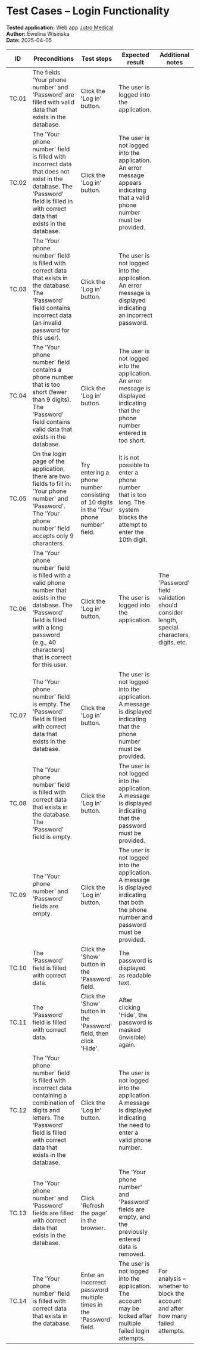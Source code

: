 # Test Cases – Login Functionality
**Tested application:** Web app [Jutro Medical](https://doctor.st.jutromedical.com/)  
**Author:** Ewelina Wisińska  
**Date:** 2025-04-05 

| ID     | Preconditions                                                                                             | Test steps                                                      | Expected result                                                                                     | Additional notes                                                                                   |
|--------|-----------------------------------------------------------------------------------------------------------|------------------------------------------------------------------|------------------------------------------------------------------------------------------------------|-----------------------------------------------------------------------------------------------------|
| TC.01  | The fields 'Your phone number' and 'Password' are filled with valid data that exists in the database.     | Click the 'Log in' button.                                       | The user is logged into the application.                                                            |                                                                                                     |
| TC.02  | The 'Your phone number' field is filled with incorrect data that does not exist in the database. The 'Password' field is filled in with correct data that exists in the database. | Click the 'Log in' button. | The user is not logged into the application. An error message appears indicating that a valid phone number must be provided. |                                                                                                     |
| TC.03  | The 'Your phone number' field is filled with correct data that exists in the database. The 'Password' field contains incorrect data (an invalid password for this user). | Click the 'Log in' button. | The user is not logged into the application. An error message is displayed indicating an incorrect password. |                                                                                                     |
| TC.04  | The 'Your phone number' field contains a phone number that is too short (fewer than 9 digits). The 'Password' field contains valid data that exists in the database. | Click the 'Log in' button. | The user is not logged into the application. An error message is displayed indicating that the phone number entered is too short. |                                                                                                     |
| TC.05  | On the login page of the application, there are two fields to fill in: 'Your phone number' and 'Password'. The 'Your phone number' field accepts only 9 characters. | Try entering a phone number consisting of 10 digits in the 'Your phone number' field. | It is not possible to enter a phone number that is too long. The system blocks the attempt to enter the 10th digit. |                                                                                                     |
| TC.06  | The 'Your phone number' field is filled with a valid phone number that exists in the database. The 'Password' field is filled with a long password (e.g., 40 characters) that is correct for this user. | Click the 'Log in' button. | The user is logged into the application.                                                            | The 'Password' field validation should consider length, special characters, digits, etc.             |
| TC.07  | The 'Your phone number' field is empty. The 'Password' field is filled with correct data that exists in the database. | Click the 'Log in' button. | The user is not logged into the application. A message is displayed indicating that the phone number must be provided. |                                                                                                     |
| TC.08  | The 'Your phone number' field is filled with correct data that exists in the database. The 'Password' field is empty. | Click the 'Log in' button. | The user is not logged into the application. A message is displayed indicating that the password must be provided. |                                                                                                     |
| TC.09  | The 'Your phone number' and 'Password' fields are empty.                                                  | Click the 'Log in' button.                                       | The user is not logged into the application. A message is displayed indicating that both the phone number and password must be provided. |                                                                                                     |
| TC.10  | The 'Password' field is filled with correct data.                                                         | Click the 'Show' button in the 'Password' field.                | The password is displayed as readable text.                                                         |                                                                                                     |
| TC.11  | The 'Password' field is filled with correct data.                                                         | Click the 'Show' button in the 'Password' field, then click 'Hide'. | After clicking 'Hide', the password is masked (invisible) again.                                   |                                                                                                     |
| TC.12  | The 'Your phone number' field is filled with incorrect data containing a combination of digits and letters. The 'Password' field is filled with correct data that exists in the database. | Click the 'Log in' button. | The user is not logged into the application. A message is displayed indicating the need to enter a valid phone number. |                                                                                                     |
| TC.13  | The 'Your phone number' and 'Password' fields are filled with correct data that exists in the database.   | Click 'Refresh the page' in the browser.                         | The 'Your phone number' and 'Password' fields are empty, and the previously entered data is removed. |                                                                                                     |
| TC.14  | The 'Your phone number' field is filled with correct data that exists in the database.                    | Enter an incorrect password multiple times in the 'Password' field. | The user is not logged into the application. The account may be locked after multiple failed login attempts. | For analysis – whether to block the account and after how many failed attempts.                     |
